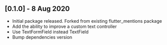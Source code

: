 ## [0.1.0] - 8 Aug 2020

- Initial package released. Forked from existing flutter_mentions package
- Add the ability to improve a custom text controller
- Use TextFormField instead TextField
- Bump dependencies version
